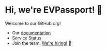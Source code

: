 # Hi, we're EVPassport! 👋

Welcome to our GitHub org!

- Our [documentation](https://docs.evpassport.com/p/docs)
- [Service Status](https://status.evpassport.com/)
- Join the team. [We're hiring!](https://evpassport.workable.com/) 🎉
